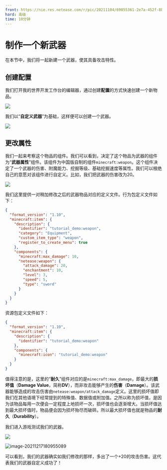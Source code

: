 ```yaml
---
front: https://nie.res.netease.com/r/pic/20211104/69055361-2e7a-452f-8b1a-f23e1262a03a.jpg
hard: 高级
time: 10分钟
---
```


# 制作一个新武器

在本节中，我们将一起新建一个武器，使其具备攻击特性。

## 创建配置

我们打开我的世界开发工作台的编辑器，通过创建**配置**的方式快速创建一个新物品。

![](./images/9.3_weapon_create.png)

我们以“**自定义武器**”为基础，这样便可以创建一个武器。

![](./images/9.3_weapon_created.png)

## 更改属性

我们一起来考察这个物品的组件。我们可以看到，决定了这个物品为武器的组件为“**武器属性**”组件。该组件为中国版自制的组件`minecraft:weapon`。这个组件决定了一个武器的伤害、附魔能力、挖掘等级、基础挖掘速度等属性。我们可以根绝自己的意愿对该组件进行自定义。比如，我们把武器的伤害改为20。

![](./images/9.3_weapon_modded.png)

我们这里提供一对稍加修改之后的武器物品对应的定义文件。行为包定义文件如下：

```json
{
  "format_version": "1.10",
  "minecraft:item": {
    "description": {
      "identifier": "tutorial_demo:weapon",
      "category": "Equipment",
      "custom_item_type": "weapon",
      "register_to_create_menu": true
    },
    "components": {
      "minecraft:max_damage": 10,
      "netease:weapon": {
        "attack_damage": 20,
        "enchantment": 10,
        "level": 3,
        "speed": 5,
        "type": "sword"
      }
    }
  }
}
```

资源包定义文件如下：

```json
{
  "format_version": "1.10",
  "minecraft:item": {
    "description": {
      "identifier": "tutorial_demo:weapon"
    },
    "components": {
      "minecraft:icon": "tutorial_demo:weapon"
    }
  }
}
```

值得注意的是，这里的“**耐久**”组件对应的是`minecraft:max_damage`，即最大的**损坏值**（**Damage Value**，简称**DV**），而非攻击能够产生的**伤害**（**Damage**）。该武器能够造成的攻击伤害由`netease:weapon/attack_damage`定义。这里的损坏值即我们在其他语境下经常提到的特殊值、数据值或附加值。之所以称为损坏值，是因为该物品每用一次便会一定程度上地损坏一次，损坏值也会逐渐增大。当损坏值达到最大损坏值时，物品便会因为损坏殆尽而破碎。所以最大损坏值也就是物品的**耐久**（**Durability**）。

我们进入游戏测试我们的武器。

![](./images/9.3_weapon_in-game.png)

![image-20211217180955089](./images/9.3_weapon_kill.png)

可以看到，我们的武器确实如我们修改的那样，多出了一个+20的攻击伤害。这代表我们的武器自定义成功了！